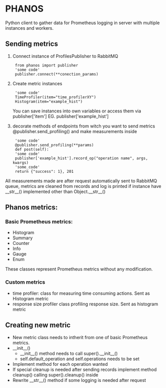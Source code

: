 # PHANOS
Python client to gather data for Prometheus logging in server with multiple instances and workers.

## Sending metrics
1. Connect instance of ProfilesPublisher to RabbitMQ

        from phanos import publisher 
        'some code'
        publisher.connect(**conection_params)

2. Create metric instances
        
        'some code'
        TimeProfiler(item="time_profilerXY")
        Histogram(item="example_hist")
    You can save instances into own variables or access them via publisher['item'] EG. publisher['example_hist']

3. decorate methods of endpoints from witch you want to send metrics @publisher.send_profiling() 
and make measurements inside

        'some code'
        @publisher.send_profiling(**params)
        def post(self):
        'some code'
        publisher['example_hist'].record_op("operation name", args, kwargs)
        'some_code'
        return {"success": 1}, 201

All measurements made are after request automatically sent to RabbitMQ queue, metrics are cleaned from records and log
is printed if instance have \_\_str\_\_()  implemented other than Object.\_\_str\_\_()

## Phanos metrics:
### Basic Prometheus metrics:
 - Histogram
 - Summary
 - Counter
 - Info
 - Gauge
 - Enum

These classes represent Prometheus metrics without any modification.


### Custom metrics
 - time profiler: class for measuring time consuming actions. Sent as Histogram metric
 - response size profiler class profiling response size. Sent as histogram metric
    

## Creating new metric

- New metric class needs to intherit from one of basic Prometheus metrics. 
- \_\_init\_\_()
  - \_\_init\_\_() method needs to call super().\_\_init\_\_()
  - self.default_operation and self.operations needs to be set
- Implement method for each operation wanted
- If special cleanup is needed after sending records implement method cleanup() calling super().cleanup() inside
- Rewrite \_\_str\_\_() method if some logging is needed after request